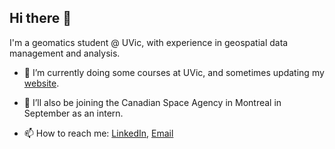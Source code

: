## Hi there 👋
I'm a geomatics student @ UVic, with experience in geospatial data management and analysis.

- 🔭 I’m currently doing some courses at UVic, and sometimes updating my [website](https://ma-graff.github.io/).
- 🌱 I’ll also be joining the Canadian Space Agency in Montreal in September as an intern.

- 📫 How to reach me: [LinkedIn](https://www.linkedin.com/in/matt-graff/), [Email](mailto:mattgraff0@gmail.com)
